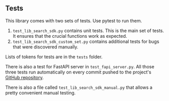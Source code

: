 ## Tests
This library comes with two sets of tests. Use pytest to run them.

1. `test_lib_search_sdk.py` contains unit tests. This is the main set of tests.
It ensures that the crucial functions work as expected.
2. `test_lib_search_sdk_custom_set.py` contains additional tests for bugs that
were discovered manually.

Lists of tokens for tests are in the `tests` folder.

There is also a test for FastAPI server in `test_fapi_server.py`.
All those three tests run automatically on every commit pushed to the project's 
[GitHub repository](https://github.com/djfedos/djfedos-search).


There is also a file called `test_lib_search_sdk_manual.py` that allows a pretty convenient
manual testing.